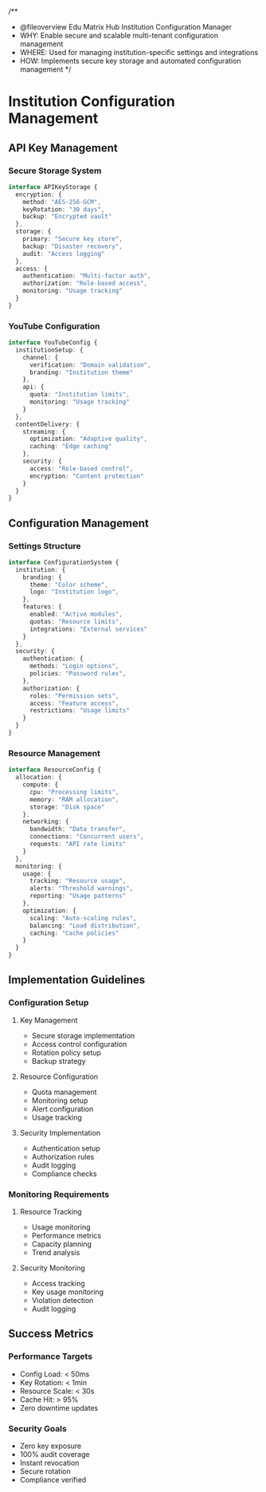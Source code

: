 /**
 * @fileoverview Edu Matrix Hub Institution Configuration Manager
 * WHY: Enable secure and scalable multi-tenant configuration management
 * WHERE: Used for managing institution-specific settings and integrations
 * HOW: Implements secure key storage and automated configuration management
 */

# Institution Configuration Management

## API Key Management

### Secure Storage System
```typescript
interface APIKeyStorage {
  encryption: {
    method: "AES-256-GCM",
    keyRotation: "30 days",
    backup: "Encrypted vault"
  },
  storage: {
    primary: "Secure key store",
    backup: "Disaster recovery",
    audit: "Access logging"
  },
  access: {
    authentication: "Multi-factor auth",
    authorization: "Role-based access",
    monitoring: "Usage tracking"
  }
}
```

### YouTube Configuration
```typescript
interface YouTubeConfig {
  institutionSetup: {
    channel: {
      verification: "Domain validation",
      branding: "Institution theme"
    },
    api: {
      quota: "Institution limits",
      monitoring: "Usage tracking"
    }
  },
  contentDelivery: {
    streaming: {
      optimization: "Adaptive quality",
      caching: "Edge caching"
    },
    security: {
      access: "Role-based control",
      encryption: "Content protection"
    }
  }
}
```

## Configuration Management

### Settings Structure
```typescript
interface ConfigurationSystem {
  institution: {
    branding: {
      theme: "Color scheme",
      logo: "Institution logo",
    },
    features: {
      enabled: "Active modules",
      quotas: "Resource limits",
      integrations: "External services"
    }
  },
  security: {
    authentication: {
      methods: "Login options",
      policies: "Password rules",
    },
    authorization: {
      roles: "Permission sets",
      access: "Feature access",
      restrictions: "Usage limits"
    }
  }
}
```

### Resource Management
```typescript
interface ResourceConfig {
  allocation: {
    compute: {
      cpu: "Processing limits",
      memory: "RAM allocation",
      storage: "Disk space"
    },
    networking: {
      bandwidth: "Data transfer",
      connections: "Concurrent users",
      requests: "API rate limits"
    }
  },
  monitoring: {
    usage: {
      tracking: "Resource usage",
      alerts: "Threshold warnings",
      reporting: "Usage patterns"
    },
    optimization: {
      scaling: "Auto-scaling rules",
      balancing: "Load distribution",
      caching: "Cache policies"
    }
  }
}
```

## Implementation Guidelines

### Configuration Setup
1. Key Management
   - Secure storage implementation
   - Access control configuration
   - Rotation policy setup
   - Backup strategy

2. Resource Configuration
   - Quota management
   - Monitoring setup
   - Alert configuration
   - Usage tracking

3. Security Implementation
   - Authentication setup
   - Authorization rules
   - Audit logging
   - Compliance checks

### Monitoring Requirements
1. Resource Tracking
   - Usage monitoring
   - Performance metrics
   - Capacity planning
   - Trend analysis

2. Security Monitoring
   - Access tracking
   - Key usage monitoring
   - Violation detection
   - Audit logging

## Success Metrics

### Performance Targets
- Config Load: < 50ms
- Key Rotation: < 1min
- Resource Scale: < 30s
- Cache Hit: > 95%
- Zero downtime updates

### Security Goals
- Zero key exposure
- 100% audit coverage
- Instant revocation
- Secure rotation
- Compliance verified